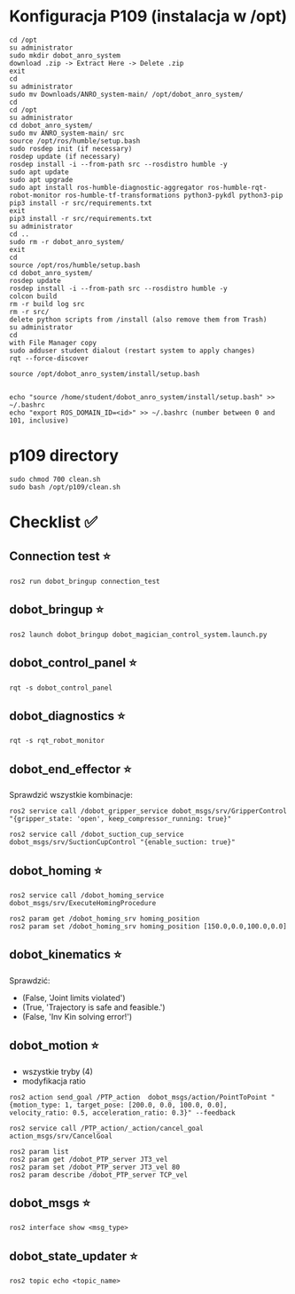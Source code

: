 # Konfiguracja P109 (instalacja w /opt)
```
cd /opt
su administrator
sudo mkdir dobot_anro_system
download .zip -> Extract Here -> Delete .zip
exit
cd
su administrator
sudo mv Downloads/ANRO_system-main/ /opt/dobot_anro_system/
cd
cd /opt
su administrator
cd dobot_anro_system/
sudo mv ANRO_system-main/ src
source /opt/ros/humble/setup.bash
sudo rosdep init (if necessary)
rosdep update (if necessary)
rosdep install -i --from-path src --rosdistro humble -y
sudo apt update
sudo apt upgrade
sudo apt install ros-humble-diagnostic-aggregator ros-humble-rqt-robot-monitor ros-humble-tf-transformations python3-pykdl python3-pip
pip3 install -r src/requirements.txt
exit
pip3 install -r src/requirements.txt
su administrator
cd ..
sudo rm -r dobot_anro_system/
exit
cd
source /opt/ros/humble/setup.bash
cd dobot_anro_system/
rosdep update
rosdep install -i --from-path src --rosdistro humble -y
colcon build
rm -r build log src 
rm -r src/
delete python scripts from /install (also remove them from Trash)
su administrator 
cd
with File Manager copy
sudo adduser student dialout (restart system to apply changes)
rqt --force-discover

source /opt/dobot_anro_system/install/setup.bash


echo "source /home/student/dobot_anro_system/install/setup.bash" >> ~/.bashrc
echo "export ROS_DOMAIN_ID=<id>" >> ~/.bashrc (number between 0 and 101, inclusive)
```

# p109 directory
```
sudo chmod 700 clean.sh
sudo bash /opt/p109/clean.sh
```

# Checklist :white_check_mark:

## Connection test :star:
```
ros2 run dobot_bringup connection_test 
```

## dobot_bringup :star:
```
ros2 launch dobot_bringup dobot_magician_control_system.launch.py
```

## dobot_control_panel :star:
```
rqt -s dobot_control_panel
```

## dobot_diagnostics  :star:
```
rqt -s rqt_robot_monitor
```

## dobot_end_effector :star:
Sprawdzić wszystkie kombinacje: 
```
ros2 service call /dobot_gripper_service dobot_msgs/srv/GripperControl "{gripper_state: 'open', keep_compressor_running: true}"
```
```
ros2 service call /dobot_suction_cup_service dobot_msgs/srv/SuctionCupControl "{enable_suction: true}"
```
## dobot_homing :star:
```
ros2 service call /dobot_homing_service dobot_msgs/srv/ExecuteHomingProcedure
```
```
ros2 param get /dobot_homing_srv homing_position  
ros2 param set /dobot_homing_srv homing_position [150.0,0.0,100.0,0.0]
```
## dobot_kinematics :star:
Sprawdzić:
* (False, 'Joint limits violated')
* (True, 'Trajectory is safe and feasible.')
* (False, 'Inv Kin solving error!')

## dobot_motion  :star:
- wszystkie tryby (4) 
- modyfikacja ratio 
```
ros2 action send_goal /PTP_action  dobot_msgs/action/PointToPoint "{motion_type: 1, target_pose: [200.0, 0.0, 100.0, 0.0], velocity_ratio: 0.5, acceleration_ratio: 0.3}" --feedback
```
```
ros2 service call /PTP_action/_action/cancel_goal action_msgs/srv/CancelGoal
```
```
ros2 param list    
ros2 param get /dobot_PTP_server JT3_vel   
ros2 param set /dobot_PTP_server JT3_vel 80    
ros2 param describe /dobot_PTP_server TCP_vel 
```
## dobot_msgs :star:
```
ros2 interface show <msg_type>
```
## dobot_state_updater :star:
```
ros2 topic echo <topic_name>
```

